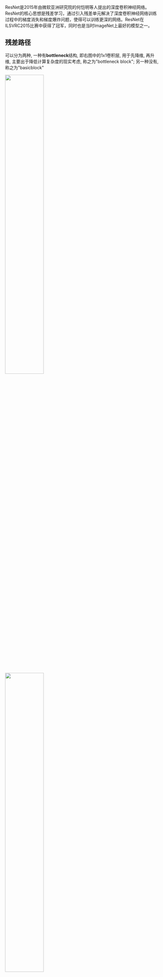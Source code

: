ResNet是2015年由微软亚洲研究院的何恺明等人提出的深度卷积神经网络。ResNet的核心思想是残差学习，通过引入残差单元解决了深度卷积神经网络训练过程中的梯度消失和梯度爆炸问题，使得可以训练更深的网络。ResNet在ILSVRC2015比赛中获得了冠军，同时也是当时ImageNet上最好的模型之一。

## 残差路径
可以分为两种, 一种有**bottleneck**结构, 即右图中的1x1卷积层, 用于先降维, 再升维, 主要出于降低计算复杂度的现实考虑, 称之为"bottleneck block"; 另一种没有, 称之为"basicblock"

<img src=https://s2.loli.net/2024/05/08/uXAyMEo4KNitwWd.png width='50%'>

<img src=https://s2.loli.net/2024/05/08/VxDcU6XquShFbNf.png width='50%'>